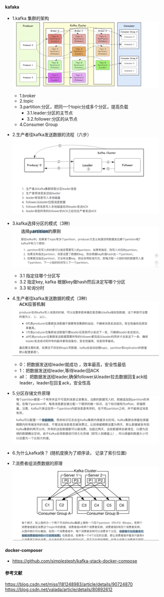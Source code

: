 #### kafaka
- 1.kafka 集群的架构
    ![Image text](./pic/WX20210125-161421@2x.png)
    -  1.broker
    -  2.topic
    -  3.partition:分区，把同一个topic分成多个分区，提高负载
        -  3.1.leader:分区的主节点
        -  3.2.follower:分区的从节点
    - 4.Consumer Group 
    
- 2.生产者往kafka发送数据的流程（六步）
    ![Image text](./pic/1611544184721.jpg)
    
- 3.kafka选择分区的模式（3种）
    ![Image text](./pic/WX20210125-111141@2x.png)
    -   3.1 指定往哪个分区写
    -   3.2 指定key, kafka 根据key做hash然后决定写哪个分区
    -   3.3 轮询分时

- 4.生产者往kafka发送数据的模式（3种）
    ![Image text](./pic/WX20210125-111323@2x.png)
    - 0：把数据发送给leader就成功 ，效率最高，安全性最低
    - 1：把数据发送给leader,等待leader回ACK
    - all： 把数据发送给leader,确保follower从leader拉去数据回复ack给leader，leader在回复ack，安全性高

- 5.分区存储文件原理
    ![Image text](./pic/WX20210125-162248@2x.png)

- 6.为什么kafka快？ (随机度换为了顺序读， 记录了索引位置)

- 7.消费者组消费数据的原理
    ![Image text](./pic/WX20210125-160134@2x.png)

#### docker-composer
- https://github.com/simplesteph/kafka-stack-docker-compose

#### 参考文献
 https://blog.csdn.net/miss1181248983/article/details/90724870
 https://blog.csdn.net/valada/article/details/80892612